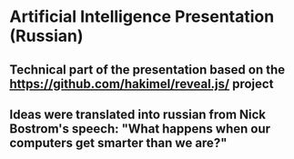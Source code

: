 # Artificial Intelligence Presentation (Russian)

## Technical part of the presentation based on the https://github.com/hakimel/reveal.js/ project

## Ideas were translated into russian from Nick Bostrom's speech: "What happens when our computers get smarter than we are?"